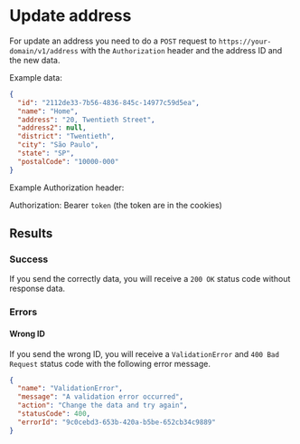 # Update address

For update an address you need to do a `POST` request to `https://your-domain/v1/address` with the `Authorization` header and the address ID and the new data.

Example data:

```json
{
  "id": "2112de33-7b56-4836-845c-14977c59d5ea",
  "name": "Home",
  "address": "20, Twentieth Street",
  "address2": null,
  "district": "Twentieth",
  "city": "São Paulo",
  "state": "SP",
  "postalCode": "10000-000"
}
```

Example Authorization header:

Authorization: Bearer `token` (the token are in the cookies)

## Results

### Success

If you send the correctly data, you will receive a `200 OK` status code without response data.

### Errors

#### Wrong ID

If you send the wrong ID, you will receive a `ValidationError` and `400 Bad Request` status code with the following error message.

```json
{
  "name": "ValidationError",
  "message": "A validation error occurred",
  "action": "Change the data and try again",
  "statusCode": 400,
  "errorId": "9c0cebd3-653b-420a-b5be-652cb34c9889"
}
```
